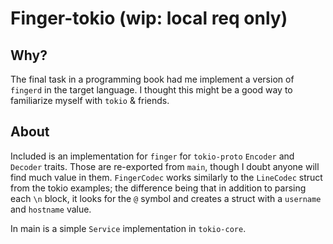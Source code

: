 # Finger-tokio (wip: local req only) 

## Why? 

The final task in a programming book had me implement a version of `fingerd` in the target language. I thought this might be a good way to familiarize myself with `tokio` & friends. 

## About

Included is an implementation for `finger` for `tokio-proto` `Encoder` and `Decoder` traits. Those are re-exported from `main`, though I doubt anyone will find much value in them. `FingerCodec` works similarly to the `LineCodec` struct from the tokio examples; the difference being that in addition to parsing each `\n` block, it looks for the `@` symbol and creates a struct with a `username` and `hostname` value.

In main is a simple `Service` implementation in `tokio-core`. 
